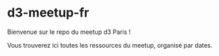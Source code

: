 d3-meetup-fr
============

Bienvenue sur le repo du meetup d3 Paris ! 

Vous trouverez ici toutes les ressources du meetup, organisé par dates. 
